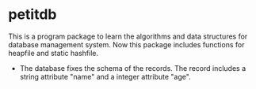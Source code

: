 petitdb
=======
This is a program package to learn the algorithms and 
data structures for database management system.
Now this package includes functions for heapfile and 
static hashfile. 

* The database fixes the schema of the records.
  The record includes a string attribute "name" and 
  a integer attribute "age".


